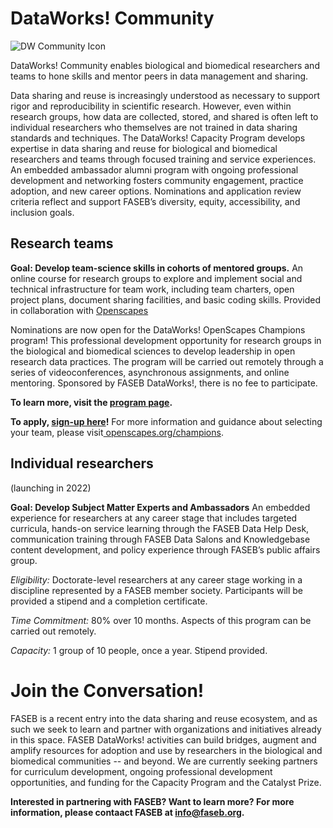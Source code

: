 # DataWorks! Community

![DW Community Icon](https://user-images.githubusercontent.com/90872869/145875407-f207624e-1412-4c27-bc82-9f091510e73b.jpg "FASEB DataWorks! Community icon")

DataWorks! Community enables biological and biomedical researchers and teams to hone skills and mentor peers in data management and sharing.

Data sharing and reuse is increasingly understood as necessary to support rigor and reproducibility in scientific research. However, even within research groups, how data are collected, stored, and shared is often left to individual researchers who themselves are not trained in data sharing standards and techniques. The DataWorks! Capacity Program develops expertise in data sharing and reuse for biological and biomedical researchers and teams through focused training and service experiences. An embedded ambassador alumni program with ongoing professional development and networking fosters community engagement, practice adoption, and new career options. Nominations and application review criteria reflect and support FASEB’s diversity, equity, accessibility, and inclusion goals. 

## Research teams 

**Goal:  Develop team-science skills in cohorts of mentored groups.**
An online course for research groups to explore and implement social and technical infrastructure for team work, including team charters, open project plans, document sharing facilities, and basic coding skills.  Provided in collaboration with [Openscapes](https://openscapes.org)

Nominations are now open for the DataWorks! OpenScapes Champions program!  This professional development opportunity for research groups in the biological and biomedical sciences to develop leadership in open research data practices.  The program will be carried out remotely through a series of videoconferences, asynchronous assignments, and online mentoring.  Sponsored by FASEB DataWorks!, there is no fee to participate.  

**To learn more, visit the [program page](https://github.com/FASEB-DataWorks/2022-openscapes-champions).**

**To apply, [sign-up here](https://forms.gle/YeDQMbhxaNtMna9SA)!** For more information and guidance about selecting your team, please visit[ openscapes.org/champions](https://www.openscapes.org/champions/).


## Individual researchers 
(launching in 2022)

**Goal:  Develop Subject Matter Experts and Ambassadors**
An embedded experience for researchers at any career stage that includes targeted curricula, hands-on service learning through the FASEB Data Help Desk, communication training through FASEB Data Salons and Knowledgebase content development, and policy experience through FASEB’s public affairs group.

*Eligibility:*  Doctorate-level researchers at any career stage working in a discipline represented by a FASEB member society.  Participants will be provided a stipend and a completion certificate.

*Time Commitment:*  80% over 10 months.  Aspects of this program can be carried out remotely.

*Capacity:* 1 group of 10 people, once a year.  Stipend provided. 

# Join the Conversation!

FASEB is a recent entry into the data sharing and reuse ecosystem, and as such  we seek to learn and partner with organizations and initiatives already in this space.  FASEB DataWorks! activities can build bridges, augment and amplify resources for adoption and use by researchers in the biological and biomedical communities -- and beyond.  We are currently seeking partners for curriculum development, ongoing professional development opportunities, and funding for the Capacity Program and the Catalyst Prize.

**Interested in partnering with FASEB? Want to learn more? For more information, please contaact FASEB at info@faseb.org.**

